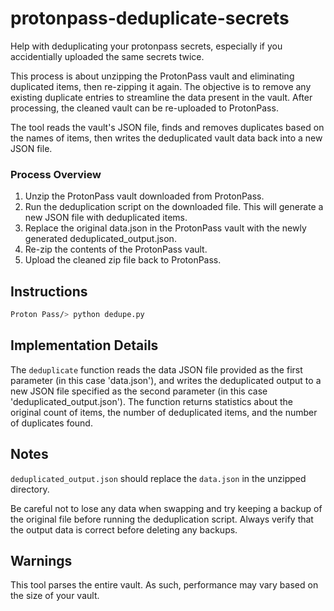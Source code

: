 # protonpass-deduplicate-secrets
Help with deduplicating your protonpass secrets, especially if you accidentially uploaded the same secrets twice.

This process is about unzipping the ProtonPass vault and eliminating duplicated items, then re-zipping it again. The objective is to remove any existing duplicate entries to streamline the data present in the vault. After processing, the cleaned vault can be re-uploaded to ProtonPass.

The tool reads the vault's JSON file, finds and removes duplicates based on the names of items, then writes the deduplicated vault data back into a new JSON file.

### Process Overview
1. Unzip the ProtonPass vault downloaded from ProtonPass.
2. Run the deduplication script on the downloaded file. This will generate a new JSON file with deduplicated items.
3. Replace the original data.json in the ProtonPass vault with the newly generated deduplicated_output.json.
4. Re-zip the contents of the ProtonPass vault.
5. Upload the cleaned zip file back to ProtonPass.

## Instructions

```bash
Proton Pass/> python dedupe.py
```

## Implementation Details

The `deduplicate` function reads the data JSON file provided as the first parameter (in this case 'data.json'), and writes the deduplicated output to a new JSON file specified as the second parameter (in this case 'deduplicated_output.json'). The function returns statistics about the original count of items, the number of deduplicated items, and the number of duplicates found.

## Notes
`deduplicated_output.json` should replace the `data.json` in the unzipped directory. 

Be careful not to lose any data when swapping and try keeping a backup of the original file before running the deduplication script. Always verify that the output data is correct before deleting any backups. 

## Warnings
This tool parses the entire vault. As such, performance may vary based on the size of your vault.

